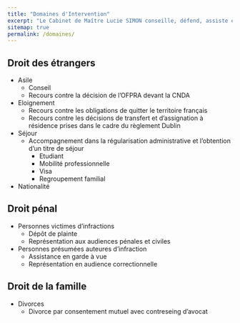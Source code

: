 ```yaml
---
title: "Domaines d'Intervention"
excerpt: "Le Cabinet de Maître Lucie SIMON conseille, défend, assiste et représente ses clients dans les domaines du droit suivants."
sitemap: true
permalink: /domaines/
---
```


## Droit des étrangers
 
- Asile
    - Conseil
    - Recours contre la décision de l’OFPRA devant la CNDA
- Eloignement
    - Recours contre les obligations de quitter le territoire français
    - Recours contre les décisions de transfert et d’assignation à résidence prises dans le cadre du règlement Dublin
- Séjour
    - Accompagnement dans la régularisation administrative et l’obtention d’un titre de séjour
        - Etudiant
        - Mobilité professionnelle 
        - Visa
        - Regroupement familial
- Nationalité

## Droit pénal

- Personnes victimes d’infractions
    - Dépôt de plainte
    - Représentation aux audiences pénales et civiles
- Personnes présumées auteures d’infraction
    - Assistance en garde à vue
    - Représentation en audience correctionnelle


## Droit de la famille

- Divorces
    - Divorce par consentement mutuel avec contreseing d’avocat
